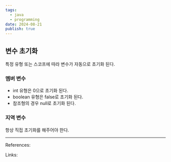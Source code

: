 ```yaml
---
tags:
  - java
  - programming
date: 2024-08-21
publish: true
---
```


## 변수 초기화

특정 유형 또는 스코프에 따라 변수가 자동으로 초기화 된다.

### 멤버 변수

- int 유형은 0으로 초기화 된다.
- boolean 유형은 false로 초기화 된다.
- 참조형의 경우 null로 초기화 된다.

### 지역 변수

항상 직접 초기화를 해주어야 한다.

---

References:

Links:
